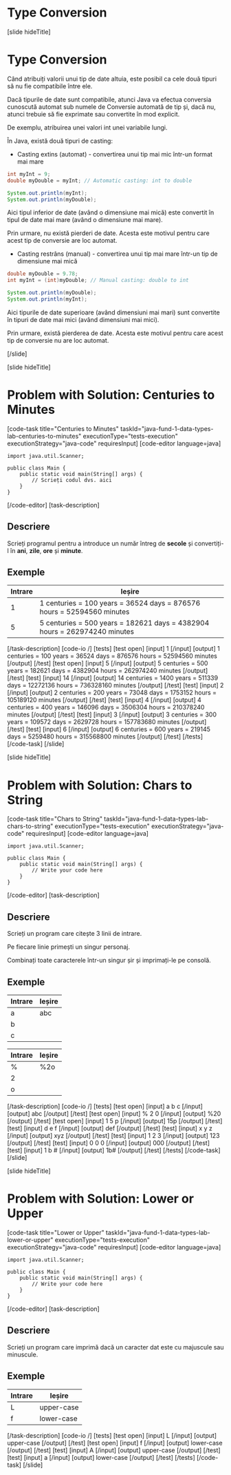 # Type Conversion

[slide hideTitle]

# Type Conversion

Când atribuiți valorii unui tip de date altuia, este posibil ca cele două tipuri să nu fie compatibile între ele.

Dacă tipurile de date sunt compatibile, atunci Java va efectua conversia cunoscută automat sub numele de Conversie automată de tip și, dacă nu, atunci trebuie să fie exprimate sau convertite în mod explicit.

De exemplu, atribuirea unei valori int unei variabile lungi.

În Java, există două tipuri de casting:

- Casting extins \(automat\) - convertirea unui tip mai mic într-un format mai mare

```java live
int myInt = 9;
double myDouble = myInt; // Automatic casting: int to double

System.out.println(myInt);
System.out.println(myDouble);
```

Aici tipul inferior de date \(având o dimensiune mai mică\) este convertit în tipul de date mai mare \(având o dimensiune mai mare\). 

Prin urmare, nu există pierderi de date. Acesta este motivul pentru care acest tip de conversie are loc automat.

- Casting restrâns \(manual\) - convertirea unui tip mai mare într-un tip de dimensiune mai mică

```java live
double myDouble = 9.78;
int myInt = (int)myDouble; // Manual casting: double to int

System.out.println(myDouble);
System.out.println(myInt);
```

Aici tipurile de date superioare \(având dimensiuni mai mari\) sunt convertite în tipuri de date mai mici \(având dimensiuni mai mici\). 

Prin urmare, există pierderea de date. Acesta este motivul pentru care acest tip de conversie nu are loc automat.

[/slide]

[slide hideTitle]
# Problem with Solution: Centuries to Minutes

[code-task title="Centuries to Minutes" taskId="java-fund-1-data-types-lab-centuries-to-minutes" executionType="tests-execution" executionStrategy="java-code" requiresInput]
[code-editor language=java]

```
import java.util.Scanner;

public class Main {
    public static void main(String[] args) {
        // Scrieți codul dvs. aici
    }
}
```

[/code-editor]
[task-description]

## Descriere

Scrieți programul pentru a introduce un număr întreg de **secole** și convertiți-l în **ani**, **zile**, **ore** și **minute**.

## Exemple

|**Intrare**|**Ieșire**|
| --- | --- |
| 1 | 1 centuries = 100 years = 36524 days = 876576 hours = 52594560 minutes    |
| 5 | 5 centuries = 500 years = 182621 days = 4382904 hours = 262974240 minutes |

[/task-description]
[code-io /]
[tests]
[test open]
[input]
1
[/input]
[output]
1 centuries = 100 years = 36524 days = 876576 hours = 52594560 minutes
[/output]
[/test]
[test open]
[input]
5
[/input]
[output]
5 centuries = 500 years = 182621 days = 4382904 hours = 262974240 minutes
[/output]
[/test]
[test]
[input]
14
[/input]
[output]
14 centuries = 1400 years = 511339 days = 12272136 hours = 736328160 minutes
[/output]
[/test]
[test]
[input]
2
[/input]
[output]
2 centuries = 200 years = 73048 days = 1753152 hours = 105189120 minutes
[/output]
[/test]
[test]
[input]
4
[/input]
[output]
4 centuries = 400 years = 146096 days = 3506304 hours = 210378240 minutes
[/output]
[/test]
[test]
[input]
3
[/input]
[output]
3 centuries = 300 years = 109572 days = 2629728 hours = 157783680 minutes
[/output]
[/test]
[test]
[input]
6
[/input]
[output]
6 centuries = 600 years = 219145 days = 5259480 hours = 315568800 minutes
[/output]
[/test]
[/tests]
[/code-task]
[/slide]


[slide hideTitle]
# Problem with Solution: Chars to String

[code-task title="Chars to String" taskId="java-fund-1-data-types-lab-chars-to-string" executionType="tests-execution" executionStrategy="java-code" requiresInput]
[code-editor language=java]

```
import java.util.Scanner;

public class Main {
    public static void main(String[] args) {
        // Write your code here
    }
}
```

[/code-editor]
[task-description]

## Descriere

Scrieți un program care citește 3 linii de intrare.

Pe fiecare linie primești un singur personaj.

Combinați toate caracterele într-un singur șir și imprimați-le pe consolă.

## Exemple

|**Intrare**|**Ieșire**|
| --- | --- |
| a | abc |
| b |     |
| c |     |

|**Intrare**|**Ieșire**|
| --- | --- |
| % | %2o |
| 2 |     |
| o |     |

[/task-description]
[code-io /]
[tests]
[test open]
[input]
a
b
c
[/input]
[output]
abc
[/output]
[/test]
[test open]
[input]
%
2
0
[/input]
[output]
%20
[/output]
[/test]
[test open]
[input]
1
5
p
[/input]
[output]
15p
[/output]
[/test]
[test]
[input]
d
e
f
[/input]
[output]
def
[/output]
[/test]
[test]
[input]
x
y
z
[/input]
[output]
xyz
[/output]
[/test]
[test]
[input]
1
2
3
[/input]
[output]
123
[/output]
[/test]
[test]
[input]
0
0
0
[/input]
[output]
000
[/output]
[/test]
[test]
[input]
1
b
\#
[/input]
[output]
1b\#
[/output]
[/test]
[/tests]
[/code-task]
[/slide]


[slide hideTitle]
# Problem with Solution: Lower or Upper

[code-task title="Lower or Upper" taskId="java-fund-1-data-types-lab-lower-or-upper" executionType="tests-execution" executionStrategy="java-code" requiresInput]
[code-editor language=java]
```
import java.util.Scanner;

public class Main {
    public static void main(String[] args) {
        // Write your code here
    }
}
```
[/code-editor]
[task-description]
## Descriere
Scrieți un program care imprimă dacă un caracter dat este cu majuscule sau minuscule.

## Exemple
|**Intrare**|**Ieșire**|
| --- | --- |
| L | upper-case |
| f | lower-case |

[/task-description]
[code-io /]
[tests]
[test open]
[input]
L
[/input]
[output]
upper-case
[/output]
[/test]
[test open]
[input]
f
[/input]
[output]
lower-case
[/output]
[/test]
[test]
[input]
A
[/input]
[output]
upper-case
[/output]
[/test]
[test]
[input]
a
[/input]
[output]
lower-case
[/output]
[/test]
[/tests]
[/code-task]
[/slide]

